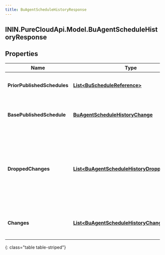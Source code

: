 ```yaml
---
title: BuAgentScheduleHistoryResponse
---
```

## ININ.PureCloudApi.Model.BuAgentScheduleHistoryResponse

## Properties

|Name | Type | Description | Notes|
|------------ | ------------- | ------------- | -------------|
| **PriorPublishedSchedules** | [**List&lt;BuScheduleReference&gt;**](BuScheduleReference.html) | The list of previously published schedules | [optional] |
| **BasePublishedSchedule** | [**BuAgentScheduleHistoryChange**](BuAgentScheduleHistoryChange.html) | The originally published agent schedules | [optional] |
| **DroppedChanges** | [**List&lt;BuAgentScheduleHistoryDroppedChange&gt;**](BuAgentScheduleHistoryDroppedChange.html) | The changes dropped from the schedule history. This will happen if the schedule history is too large | [optional] |
| **Changes** | [**List&lt;BuAgentScheduleHistoryChange&gt;**](BuAgentScheduleHistoryChange.html) | The list of changes for the schedule history | [optional] |
{: class="table table-striped"}


